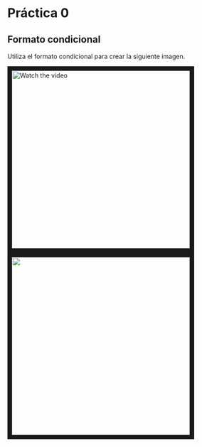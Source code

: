 # Práctica 0

## Formato condicional
Utiliza el formato condicional para crear la siguiente imagen.

 <img src="https://upload.wikimedia.org/wikipedia/commons/1/14/Escudo_UNEATLANTICO.jpg" alt="Watch the video" width="400" height="400" border="10"/> <img src="https://user-images.githubusercontent.com/22343642/227519830-2db34463-d2ef-4331-aaba-9b847bc824f1.png" width="400" height="400" border="10"/>
 

